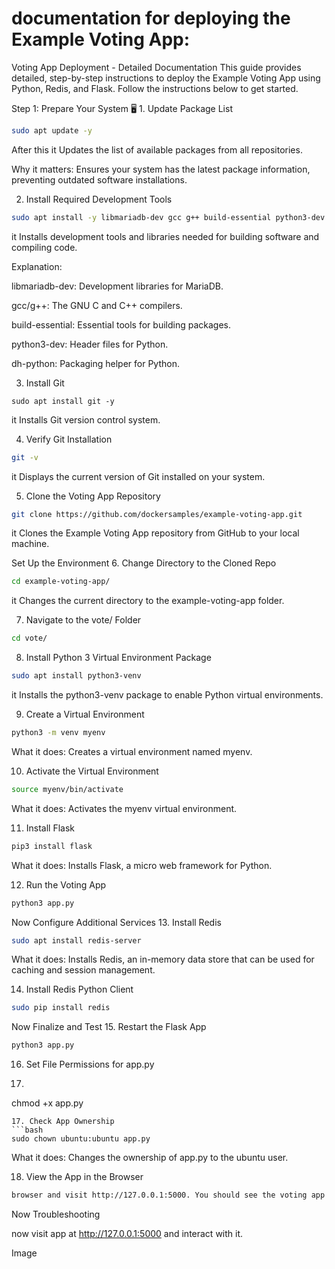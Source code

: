# documentation for deploying the Example Voting App:
Voting App Deployment - Detailed Documentation
This guide provides detailed, step-by-step instructions to deploy the Example Voting App using Python, Redis, and Flask. Follow the instructions below to get started.

Step 1: Prepare Your System
🖥️ 1. Update Package List
```bash
sudo apt update -y
```
After this it Updates the list of available packages from all repositories.

Why it matters: Ensures your system has the latest package information, preventing outdated software installations.

 2. Install Required Development Tools

```bash
sudo apt install -y libmariadb-dev gcc g++ build-essential python3-dev dh-python
```
it Installs development tools and libraries needed for building software and compiling code.

Explanation:

libmariadb-dev: Development libraries for MariaDB.

gcc/g++: The GNU C and C++ compilers.

build-essential: Essential tools for building packages.

python3-dev: Header files for Python.

dh-python: Packaging helper for Python.

3. Install Git
```
sudo apt install git -y
```
it Installs Git version control system.

4. Verify Git Installation
```bash
git -v
```
it Displays the current version of Git installed on your system.

 5. Clone the Voting App Repository
```bash
git clone https://github.com/dockersamples/example-voting-app.git
```
it Clones the Example Voting App repository from GitHub to your local machine.

Set Up the Environment
6. Change Directory to the Cloned Repo
```bash
cd example-voting-app/
```
it Changes the current directory to the example-voting-app folder.

 7. Navigate to the vote/ Folder
```bash
cd vote/
```
 8. Install Python 3 Virtual Environment Package
```bash
sudo apt install python3-venv
```
it Installs the python3-venv package to enable Python virtual environments.

9. Create a Virtual Environment
```bash
python3 -m venv myenv
```
What it does: Creates a virtual environment named myenv.

 10. Activate the Virtual Environment
```bash
source myenv/bin/activate
```
What it does: Activates the myenv virtual environment.

 11. Install Flask
```bash
pip3 install flask
```
What it does: Installs Flask, a micro web framework for Python.

 12. Run the Voting App
```bash
python3 app.py
```
Now Configure Additional Services
 13. Install Redis
```bash
sudo apt install redis-server
```
What it does: Installs Redis, an in-memory data store that can be used for caching and session management.

14. Install Redis Python Client
```bash
sudo pip install redis
```
Now Finalize and Test
 15. Restart the Flask App
```bash
python3 app.py
```
 16. Set File Permissions for app.py
 17. ```bash
chmod +x app.py
```
17. Check App Ownership
```bash
sudo chown ubuntu:ubuntu app.py
```
What it does: Changes the ownership of app.py to the ubuntu user.

 18. View the App in the Browser
  ```bash
 browser and visit http://127.0.0.1:5000. You should see the voting app running.
  ```

Now Troubleshooting



now visit app at http://127.0.0.1:5000 and interact with it.

Image
